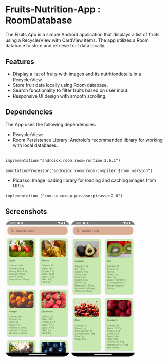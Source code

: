 
# Fruits-Nutrition-App : RoomDatabase

The Fruits App is a simple Android application that displays a list of fruits using a RecyclerView with CardView items. The app utilizes a Room database to store and retrieve fruit data locally.

## Features

- Display a list of fruits with images and its nutritiondetails in a RecyclerView.
- Store fruit data locally using Room database.
- Search functionality to filter fruits based on user input.
- Responsive UI design with smooth scrolling.

## Dependencies

The App uses the following dependencies:

- RecyclerView: 
- Room Persistence Library: Android's recommended library for working with local databases.
  
```
  
implementation("androidx.room:room-runtime:2.6.1")

annotationProcessor("androidx.room:room-compiler:$room_version")

```
- Picasso: Image loading library for loading and caching images from URLs.
  
```
implementation ("com.squareup.picasso:picasso:2.8") 

```
## Screenshots
<img src="app/src/main/res/drawable/screenshot_01.png" width="200" /> <img src="app/src/main/res/drawable/screenshot_02.png" width="200" /> 

